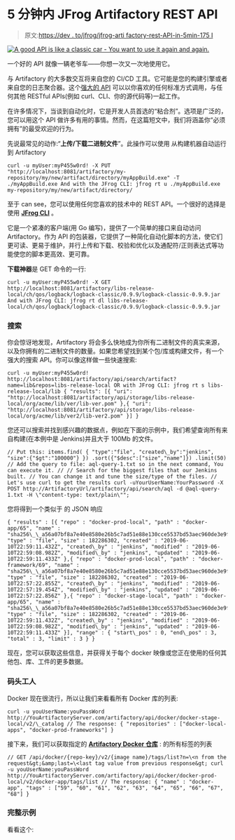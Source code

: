 # 5 分钟内 JFrog Artifactory REST API

> 原文:[https://dev . to/jfrog/jfrog-arti factory-rest-API-in-5min-175 I](https://dev.to/jfrog/jfrog-artifactory-rest-api-in-5min-175i)

[![A good API is like a classic car - You want to use it again and again.](../Images/5eda28fbdbd956eff24ecf26a4edd988.png)](https://res.cloudinary.com/practicaldev/image/fetch/s--Vcf1-e1c--/c_limit%2Cf_auto%2Cfl_progressive%2Cq_auto%2Cw_880/https://greenido.files.wordpress.com/2019/08/screen-shot-2019-08-13-at-4.39.38-pm.png%3Fw%3D696) 

<figcaption>一个好的 API 就像一辆老爷车——你想一次又一次地使用它。</figcaption>

与 Artifactory 的大多数交互将来自您的 CI/CD 工具。它可能是您的构建引擎或者来自您的日志聚合器。这个[强大的 API](https://www.jfrog.com/confluence/display/RTF/Artifactory+REST+API#ArtifactoryRESTAPI-Example-DeployinganArtifact) 可以以你喜欢的任何标准方式调用，与任何其他 RESTful APIs(例如 curl、CLI、你的源代码等)一起工作。

在许多情况下，当谈到自动化时，它是开发人员首选的“粘合剂”。选项是广泛的，您可以用这个 API 做许多有用的事情。然而，在这篇短文中，我们将涵盖你“必须拥有”的最受欢迎的行为。

先说最常见的动作:“**上传/下载二进制文件**”。此操作可以使用
从构建机器自动运行到 Artifactory

```
curl -u myUser:myP455w0rd! -X PUT "http://localhost:8081/artifactory/my-repository/my/new/artifact/directory/myAppBuild.exe" -T ./myAppBuild.exe And with the JFrog CLI: jfrog rt u ./myAppBuild.exe my-repository/my/new/artifact/directory/ 
```

至于 can see，您可以使用任何您喜欢的技术中的 REST API。一个很好的选择是使用 **[JFrog CLI](https://www.jfrog.com/confluence/display/CLI/JFrog+CLI)** 。

它是一个紧凑的客户端(用 Go 编写)，提供了一个简单的接口来自动访问 Artifactory。作为 API 的包装器，它提供了一种简化自动化脚本的方法，使它们更可读、更易于维护，并行上传和下载、校验和优化以及通配符/正则表达式等功能使您的脚本更高效、更可靠。

**下载神器**是 GET 命令的一行:

```
curl -u myUser:myP455w0rd! -X GET http://localhost:8081/artifactory/libs-release-local/ch/qos/logback/logback-classic/0.9.9/logback-classic-0.9.9.jar And with JFrog CLI: jfrog rt dl libs-release-local/ch/qos/logback/logback-classic/0.9.9/logback-classic-0.9.9.jar 
```

### [](#search)搜索

你会惊讶地发现，Artifactory 将会多么快地成为你所有二进制文件的真实来源，以及你拥有的二进制文件的数量。如果您希望找到某个包/库或构建文件，有一个强大的搜索 API。你可以像这样做一些快速搜索:

```
curl -u myUser:myP455w0rd! http://localhost:8081/artifactory/api/search/artifact?name=lib&repos=libs-release-local OR with JFrog CLI: jfrog rt s libs-release-local/lib { "results": [{ "uri": "http://localhost:8081/artifactory/api/storage/libs-release-local/org/acme/lib/ver/lib-ver.pom" },{ "uri": "http://localhost:8081/artifactory/api/storage/libs-release-local/org/acme/lib/ver2/lib-ver2.pom" }] } 
```

您还可以搜索并找到感兴趣的数据点，例如在下面的示例中，我们希望查询所有来自构建(在本例中是 Jenkins)并且大于 100Mb 的文件。

```
// Put this: items.find( { "type":"file", "created\_by":"jenkins", "size":{"$gt":"100000"} }) .sort({"$desc":["size","name"]}) .limit(50) // Add the query to file: aql-query-1.txt so in the next command, You can execute it. // // Search for the biggest files that our Jenkins built. // You can change it and tune the size/type of the files. // Let's use curl to get the results curl -uYourUserName:YourPassword -X POST http://ArtifactoryUrl/artifactory/api/search/aql -d @aql-query-1.txt -H \"content-type: text/plain\""; 
```

您将得到一个类似于
的 JSON 响应

```
{ "results" : [{ "repo" : "docker-prod-local", "path" : "docker-app/65", "name" : "sha256\_\_a56a07bf8a7e40e8580e26b5c7ad51e88e130cce5537bd53aec960de3e9f4e3f", "type" : "file", "size" : 182286302, "created" : "2019-06-10T22:59:11.432Z", "created\_by" : "jenkins", "modified" : "2019-06-10T22:59:08.982Z", "modified\_by" : "jenkins", "updated" : "2019-06-10T22:59:11.433Z" },{ "repo" : "docker-prod-local", "path" : "docker-framework/69", "name" : "sha256\_\_a56a07bf8a7e40e8580e26b5c7ad51e88e130cce5537bd53aec960de3e9f4e3f", "type" : "file", "size" : 182286302, "created" : "2019-06-10T22:57:22.855Z", "created\_by" : "jenkins", "modified" : "2019-06-10T22:57:19.454Z", "modified\_by" : "jenkins", "updated" : "2019-06-10T22:57:22.856Z" },{ "repo" : "docker-stage-local", "path" : "docker-app/65", "name" : "sha256\_\_a56a07bf8a7e40e8580e26b5c7ad51e88e130cce5537bd53aec960de3e9f4e3f", "type" : "file", "size" : 182286302, "created" : "2019-06-10T22:59:11.432Z", "created\_by" : "jenkins", "modified" : "2019-06-10T22:59:08.982Z", "modified\_by" : "jenkins", "updated" : "2019-06-10T22:59:11.433Z" }], "range" : { "start\_pos" : 0, "end\_pos" : 3, "total" : 3, "limit" : 3 } } 
```

现在，您可以获取这些信息，并获得关于每个 docker 映像或您正在使用的任何其他包、库、工件的更多数据。

### [](#docker)码头工人

Docker 现在很流行，所以让我们来看看所有 Docker 库的列表:

```
curl -u youUserName:youPassWord http://YouArtifactoryServer.com/artifactory/api/docker/docker-stage-local/v2/\_catalog // The response: { "repositories" : ["docker-local-apps", "docker-prod-frameworks"] } 
```

接下来，我们可以获取指定的 **[Artifactory Docker 仓库](https://jfrog.com/integration/docker-registry/docker-repository/)** :
的所有标签的列表

```
// GET /api/docker/{repo-key}/v2/{image name}/tags/list?n=\<n from the request&gt;&amp;last=\<last tag value from previous response&gt; curl -u youUserName:youPassWord http://YouArtifactoryServer.com/artifactory/api/docker/docker-prod-local/v2/docker-app/tags/list // The response: { "name" : "docker-app", "tags" : ["59", "60", "61", "62", "63", "64", "65", "66", "67", "68"] } 
```

### [](#the-full-example)完整示例

看看这个: